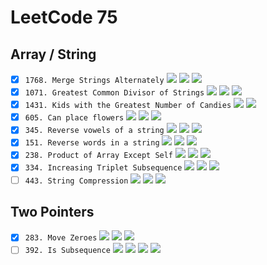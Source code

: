 # LeetCode 75 
## Array / String
- [x] `1768. Merge Strings Alternately` ![](https://img.shields.io/badge/Easy-Green) ![](https://img.shields.io/badge/Two_Pointers-grey) ![](https://img.shields.io/badge/String-grey)
- [x] `1071. Greatest Common Divisor of Strings` ![](https://img.shields.io/badge/Easy-Green) ![](https://img.shields.io/badge/Math-grey) ![](https://img.shields.io/badge/String-grey)
- [x] `1431. Kids with the Greatest Number of Candies` ![](https://img.shields.io/badge/Easy-Green) ![](https://img.shields.io/badge/Array-grey) 
- [x] `605. Can place flowers` ![](https://img.shields.io/badge/Easy-Green) ![](https://img.shields.io/badge/Array-grey) ![](https://img.shields.io/badge/Greedy-grey)
- [x] `345. Reverse vowels of a string` ![](https://img.shields.io/badge/Easy-Green) ![](https://img.shields.io/badge/Two_Pointers-grey) ![](https://img.shields.io/badge/String-grey)
- [x] `151. Reverse words in a string` ![](https://img.shields.io/badge/Medium-orange) ![](https://img.shields.io/badge/Two_Pointers-grey) ![](https://img.shields.io/badge/String-grey)
- [x] `238. Product of Array Except Self` ![](https://img.shields.io/badge/Medium-orange) ![](https://img.shields.io/badge/Array-grey) ![](https://img.shields.io/badge/Prefix_Sum-grey) 
- [x] `334. Increasing Triplet Subsequence` ![](https://img.shields.io/badge/Medium-orange) ![](https://img.shields.io/badge/Array-grey) ![](https://img.shields.io/badge/String-grey)
- [ ] `443. String Compression` ![](https://img.shields.io/badge/Medium-orange) ![](https://img.shields.io/badge/Two_Pointers-grey) ![](https://img.shields.io/badge/String-grey) 

## Two Pointers
- [x] `283. Move Zeroes` ![](https://img.shields.io/badge/Easy-Green) ![](https://img.shields.io/badge/Array-grey) ![](https://img.shields.io/badge/Two_Pointers-grey)
- [ ] `392. Is Subsequence` ![](https://img.shields.io/badge/Easy-Green) ![](https://img.shields.io/badge/Two_Pointers-grey) ![](https://img.shields.io/badge/String-grey) ![](https://img.shields.io/badge/Dynamic_Programming-grey)